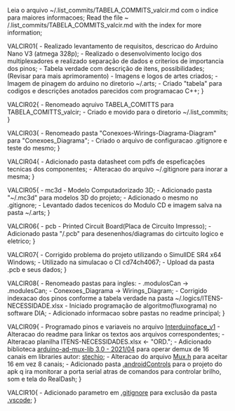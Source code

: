 Leia o arquivo ~/.list_commits/TABELA_COMMITS_valcir.md com o indice para maiores informacoes;
Read the file ~ /.list_commits/TABELA_COMMITS_valcir.md with the index for more information;

VALCIR01{
    - Realizado levantamento de requisitos, descricao do Arduino Nano V3 (atmega 328p);
    - Realizado o desenvolvimento locigo dos multiplexadores e realizado separação de dados e criterios de importancia dos pinos;
    - Tabela verdade com descrição de itens, possibilidades; (Revisar para mais aprimoramento)
    - Imagens e logos de artes criados;
    - Imagem de pinagem do arduino no diretorio ~/.arts;
    - Criado "tabela" para codigos e descrições anotados parecidos com programacao C++;
}

VALCIR02{
    - Renomeado aqruivo TABELA_COMITTS para TABELA_COMITTS_valcir;
    - Criado e movido para o diretorio ~/.list_commits;
}

VALCIR03{
    - Renomeado pasta "Conexoes-Wirings-Diagrama-Diagram" para "Conexoes_Diagrama";
    - Criado o arquivo de configuracao .gitignore e teste do mesmo;
}

VALCIR04{
    - Adicionado pasta datasheet com pdfs de espeficações tecnicas dos componentes;
    - Alteracao do arquivo ~/.gitignore para inorar a mesma;
}

VALCIR05{
    - mc3d - Modelo Computadorizado 3D;
    - Adicionado pasta "~/.mc3d" para modelos 3D do projeto;
    - Adicionado o mesmo no .gitignore;
    - Levantado dados tecenicos do Modulo CD e imagem salva na pasta ~/.arts;
}

VALCIR06{
    - pcb - Printed Circuit Board(Placa de Circuito Impresso);
    - Adicionado pasta "/.pcb" para desenenhos/diagramas do cirtcuito logico e eletrico;
}

VALCIR07{
    - Corrigido problema do projeto utilizando o SimulIDE SR4 x64 Windows;
    - Utilizado na simulacao o CI cd74ch4067;
    - Upload da pasta .pcb e seus dados;
}

VALCIR08{
    - Renomeado pastas para ingles:
    - .modulosCan -> .modulesCan;
    - Conexoes_Diagrama -> Wirings_Diagram;
    - Corrigido indexacao dos pinos conforme a tabela verdade na pasta ~/.logics/ITENS-NECESSIDADE.xlsx
    - Iniciado programação de algoritmo(fluxograma) no software DIA;
    - Adicionado informacao sobre pastas no readme principal;
}

VALCIR09{
    - Programado pinos e variaveis no arquivo [Interduinoface_v1](https://github.com/ValcirPolettini/InterDuinoFace_V1/blob/main/Interduinoface_v1.ino)
    - Alteracao do readme para linkar os textos aos arquivos correspondentes;
    - Alteracao planilha ITENS-NECESSIDADES.xlsx <- "ORD.";
    - Adicionado biblioteca [arduino-ad-mux-lib 3.0 - 2021/04](https://github.com/stechio/arduino-ad-mux-lib) para operar demux de 16 canais em libraries autor: [stechio](https://github.com/stechio);
    - Alteracao do arquivo [Mux.h]() para aceitar 16 em vez 8 canais;
    - Adicionado pasta [.androidControls](https://github.com/ValcirPolettini/InterDuinoFace_V1/tree/main/.androidCotrols) para o projeto do apk q ira monitorar a porta serial atras de comandos para controlar brilho, som e tela do RealDash;
}

VALCIR10{
    - Adicionado parametro em [.gitignore]() para exclusão da pasta [.vscode]();
}